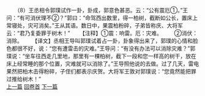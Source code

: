 　　（8）王丞相令郭璞试作一卦，卦成，郭意色甚恶。云：“公有震厄①。”王问：“有可消伏理不②？”郭曰：“命驾西出数里，得一柏树，截断如公长，置床上常寝处，灾可消矣。”王从其语。数日中，果震柏粉碎，子弟皆称庆、大将军云：“君乃复委罪于树木！”
　　【注释】①震：响雷。厄：灾难。
　　②消伏：消除。
　　【译文】丞相王导叫郭璞试着占一卦，卦象得出来了，郭璞的心情和脸色都很不好，说：“您有遭雷击的灾难。”王导问：“有没有办法可以消除灾难？”郭璞说：“坐车往西走几里地，那里有一棵柏树，截下一段和您一样高的树干，放在床上经常睡的那个位置，灾难就可以消除了。”王导照他说的去做。过了几天，雷电果然把柏木击得粉碎，子侄们都表示庆贺。大将军王敦对郭璞说：“您竟然能把罪过推给树木！”
<br>[上一篇](20_07) [回卷首](20_00) [下一篇](20_09)
